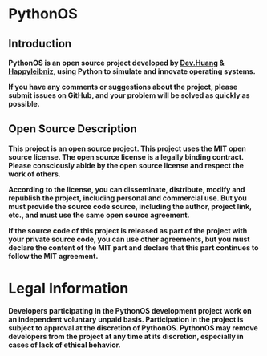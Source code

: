 # PythonOS

## Introduction

__PythonOS is an open source project developed by [Dev.Huang](https://github.com/Dev-Huang1) & [Happyleibniz](https://github.com/happyleibniz), using Python to simulate and innovate operating systems.__

__If you have any comments or suggestions about the project, please submit issues on GitHub, and your problem will be solved as quickly as possible.__

## Open Source Description

__This project is an open source project. This project uses the MIT open source license. The open source license is a legally binding contract. Please consciously abide by the open source license and respect the work of others.__

__According to the license, you can disseminate, distribute, modify and republish the project, including personal and commercial use. But you must provide the source code source, including the author, project link, etc., and must use the same open source agreement.__

__If the source code of this project is released as part of the project with your private source code, you can use other agreements, but you must declare the content of the MIT part and declare that this part continues to follow the MIT agreement.__

# Legal Information

__Developers participating in the PythonOS development project work on an independent voluntary unpaid basis. Participation in the project is subject to approval at the discretion of PythonOS. PythonOS may remove developers from the project at any time at its discretion, especially in cases of lack of ethical behavior.__
